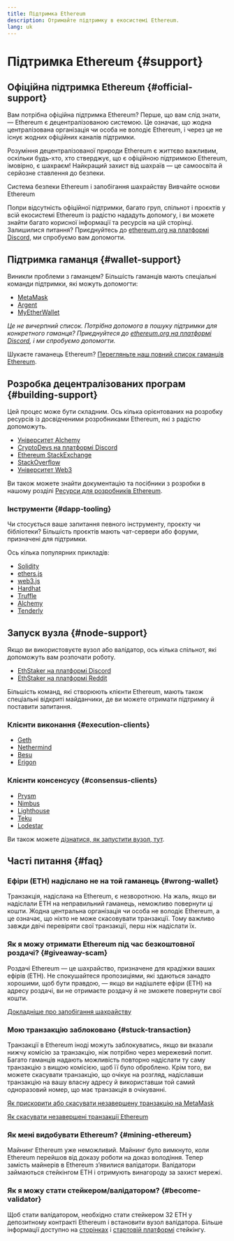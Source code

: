 ```yaml
---
title: Підтримка Ethereum
description: Отримайте підтримку в екосистемі Ethereum.
lang: uk
---
```


# Підтримка Ethereum {#support}

## Офіційна підтримка Ethereum {#official-support}

Вам потрібна офіційна підтримка Ethereum? Перше, що вам слід знати, — Ethereum є децентралізованою системою. Це означає, що жодна централізована організація чи особа не володіє Ethereum, і через це не існує жодних офіційних каналів підтримки.

Розуміння децентралізованої природи Ethereum є життєво важливим, оскільки будь-хто, хто стверджує, що є офіційною підтримкою Ethereum, імовірно, є шахраєм! Найкращий захист від шахраїв — це самоосвіта й серйозне ставлення до безпеки.

<DocLink href="/security/">
  Система безпеки Ethereum і запобігання шахрайству
</DocLink>

<DocLink href="/learn/">
  Вивчайте основи Ethereum
</DocLink>

Попри відсутність офіційної підтримки, багато груп, спільнот і проєктів у всій екосистемі Ethereum із радістю нададуть допомогу, і ви можете знайти багато корисної інформації та ресурсів на цій сторінці. Залишилися питання? Приєднуйтесь до [ethereum.org на платформі Discord](/discord/), ми спробуємо вам допомогти.

## Підтримка гаманця {#wallet-support}

Виникли проблеми з гаманцем? Більшість гаманців мають спеціальні команди підтримки, які можуть допомогти:

- [MetaMask](https://metamask.zendesk.com/hc/)
- [Argent](https://support.argent.xyz/hc/)
- [MyEtherWallet](https://help.myetherwallet.com/)

_Це не вичерпний список. Потрібна допомога в пошуку підтримки для конкретного гаманця? Приєднуйтеся до [ethereum.org на платформі Discord](https://discord.gg/ethereum-org), і ми спробуємо допомогти._

Шукаєте гаманець Ethereum? [Перегляньте наш повний список гаманців Ethereum](/wallets/find-wallet/).

## Розробка децентралізованих програм {#building-support}

Цей процес може бути складним. Ось кілька орієнтованих на розробку ресурсів із досвідченими розробниками Ethereum, які з радістю допоможуть.

- [Університет Alchemy](https://university.alchemy.com/#starter_code)
- [CryptoDevs на платформі Discord](https://discord.gg/Z9TA39m8Yu)
- [Ethereum StackExchange](https://ethereum.stackexchange.com/)
- [StackOverflow](https://stackoverflow.com/questions/tagged/web3)
- [Університет Web3](https://www.web3.university/)

Ви також можете знайти документацію та посібники з розробки в нашому розділі [Ресурси для розробників Ethereum](/developers/).

### Інструменти {#dapp-tooling}

Чи стосується ваше запитання певного інструменту, проєкту чи бібліотеки? Більшість проєктів мають чат-сервери або форуми, призначені для підтримки.

Ось кілька популярних прикладів:

- [Solidity](https://gitter.im/ethereum/solidity)
- [ethers.js](https://discord.gg/6jyGVDK6Jx)
- [web3.js](https://discord.gg/GsABYQu4sC)
- [Hardhat](https://discord.gg/xtrMGhmbfZ)
- [Truffle](https://discord.gg/8uKcsccEYE)
- [Alchemy](http://alchemy.com/discord)
- [Tenderly](https://discord.gg/fBvDJYR)

## Запуск вузла {#node-support}

Якщо ви використовуєте вузол або валідатор, ось кілька спільнот, які допоможуть вам розпочати роботу.

- [EthStaker на платформі Discord](https://discord.gg/ethstaker)
- [EthStaker на платформі Reddit](https://www.reddit.com/r/ethstaker)

Більшість команд, які створюють клієнти Ethereum, мають також спеціальні відкриті майданчики, де ви можете отримати підтримку й поставити запитання.

### Клієнти виконання {#execution-clients}

- [Geth](https://discord.gg/FqDzupGyYf)
- [Nethermind](https://discord.gg/YJx3pm8z5C)
- [Besu](https://discord.gg/p8djYngzKN)
- [Erigon](https://github.com/ledgerwatch/erigon/issues)

### Клієнти консенсусу {#consensus-clients}

- [Prysm](https://discord.gg/prysmaticlabs)
- [Nimbus](https://discord.gg/nSmEH3qgFv)
- [Lighthouse](https://discord.gg/cyAszAh)
- [Teku](https://discord.gg/7hPv2T6)
- [Lodestar](https://discord.gg/aMxzVcr)

Ви також можете [дізнатися, як запустити вузол, тут](/developers/docs/nodes-and-clients/run-a-node/).

## Часті питання {#faq}

### Ефіри (ETH) надіслано не на той гаманець {#wrong-wallet}

Транзакція, надіслана на Ethereum, є незворотною. На жаль, якщо ви надіслали ETH на неправильний гаманець, неможливо повернути ці кошти. Жодна центральна організація чи особа не володіє Ethereum, а це означає, що ніхто не може скасовувати транзакції. Тому важливо завжди двічі перевіряти свої транзакції, перш ніж надіслати їх.

### Як я можу отримати Ethereum під час безкоштовної роздачі? {#giveaway-scam}

Роздачі Ethereum — це шахрайство, призначене для крадіжки ваших ефірів (ETH). Не спокушайтеся пропозиціями, які здаються занадто хорошими, щоб бути правдою, — якщо ви надішлете ефіри (ETH) на адресу роздачі, ви не отримаєте роздачу й не зможете повернути свої кошти.

[Докладніше про запобігання шахрайству](/security/#common-scams)

### Мою транзакцію заблоковано {#stuck-transaction}

Транзакції в Ethereum іноді можуть заблокуватись, якщо ви вказали нижчу комісію за транзакцію, ніж потрібно через мережевий попит. Багато гаманців надають можливість повторно надіслати ту саму транзакцію з вищою комісією, щоб її було оброблено. Крім того, ви можете скасувати транзакцію, що очікує на розгляд, надіславши транзакцію на вашу власну адресу й використавши той самий одноразовий номер, що має транзакція в очікуванні.

[Як прискорити або скасувати незавершену транзакцію на MetaMask](https://metamask.zendesk.com/hc/en-us/articles/360015489251-How-to-speed-up-or-cancel-a-pending-transaction)

[Як скасувати незавершені транзакції Ethereum](https://info.etherscan.com/how-to-cancel-ethereum-pending-transactions/)

### Як мені видобувати Ethereum? {#mining-ethereum}

Майнинг Ethereum уже неможливий. Майнинг було вимкнуто, коли Ethereum перейшов від доказу роботи на доказ володіння. Тепер замість майнерів в Ethereum з’явилися валідатори. Валідатори займаються стейкінгом ETH і отримують винагороду за захист мережі.

### Як я можу стати стейкером/валідатором? {#become-validator}

Щоб стати валідатором, необхідно стати стейкером 32 ETH у депозитному контракті Ethereum і встановити вузол валідатора. Більше інформації доступно на [сторінках](/staking) і [стартовій платформі](https://launchpad.ethereum.org/) стейкінгу.
